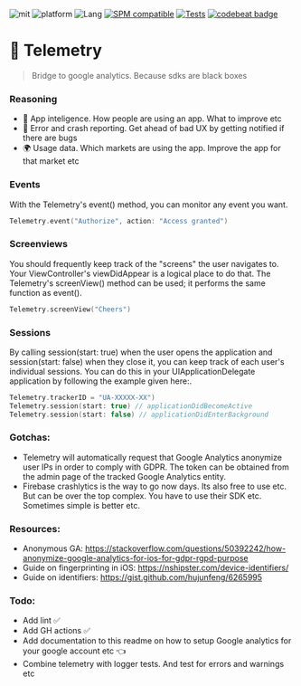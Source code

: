 ![mit](https://img.shields.io/badge/License-MIT-brightgreen.svg)
![platform](https://img.shields.io/badge/Platform-iOS/macOS-blue.svg)
![Lang](https://img.shields.io/badge/Language-Swift%205-orange.svg)
[![SPM compatible](https://img.shields.io/badge/SPM-compatible-4BC51D.svg?style=flat)](https://github.com/apple/swift)
[![Tests](https://github.com/sentryco/Telemetry/actions/workflows/Tests.yml/badge.svg)](https://github.com/sentryco/Telemetry/actions/workflows/Tests.yml)
[![codebeat badge](https://codebeat.co/badges/5785dd6c-aa75-48a6-a222-0874b2b93e2c)](https://codebeat.co/projects/github-com-sentryco-telemetry-main)

# 🔬 Telemetry

> Bridge to google analytics. Because sdks are black boxes

### Reasoning
- 🤖 App inteligence. How people are using an app. What to improve etc
- 🐛 Error and crash reporting. Get ahead of bad UX by getting notified if there are bugs
- 🌍 Usage data. Which markets are using the app. Improve the app for that market etc

### Events
With the Telemetry's event() method, you can monitor any event you want.
```swift
Telemetry.event("Authorize", action: "Access granted")
```

### Screenviews
You should frequently keep track of the "screens" the user navigates to. Your ViewController's viewDidAppear is a logical place to do that. The Telemetry's screenView() method can be used; it performs the same function as event().
```swift
Telemetry.screenView("Cheers")
```

### Sessions
By calling session(start: true) when the user opens the application and session(start: false) when they close it, you can keep track of each user's individual sessions. You can do this in your UIApplicationDelegate application by following the example given here:.

```swift
Telemetry.trackerID = "UA-XXXXX-XX")
Telemetry.session(start: true) // applicationDidBecomeActive
Telemetry.session(start: false) // applicationDidEnterBackground
```

### Gotchas:
- Telemetry will automatically request that Google Analytics anonymize user IPs in order to comply with GDPR.
The token can be obtained from the admin page of the tracked Google Analytics entity.
- Firebase crashlytics is the way to go now days. Its also free to use etc. But can be over the top complex. You have to use their SDK etc. Sometimes simple is better etc.

### Resources:
- Anonymous GA: https://stackoverflow.com/questions/50392242/how-anonymize-google-analytics-for-ios-for-gdpr-rgpd-purpose
- Guide on fingerprinting in iOS: https://nshipster.com/device-identifiers/
- Guide on identifiers: https://gist.github.com/hujunfeng/6265995

### Todo:
- Add lint ✅
- Add GH actions ✅
- Add documentation to this readme on how to setup Google analytics for your google account etc 👈
- Combine telemetry with logger tests. And test for errors and warnings etc
